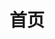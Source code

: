 ---
home: true
title: 首页
heroImage: /logo.jpg
heroText: Shunliu的个人网站主页
tagline: 你所见即我，好坏我都不反驳
heroHeight: 180
actions:
  - text: Five研究生
    link: /master/
    type: primary
  - text: Five本科
    link: /tech/
    type: secondary
  - text: Five本科课程
    link: /course/
    type: secondary
  - text: Five杂学
    link: /trivia/
    type: secondary
features:
- title: Five研究生
  details: 稀碎的研究生
- title: Five本科
  details: 本科期间Five使用过的各种浅显技术知识。
- title: Five本科课程
  details: 一部分计算机相关专业课的专业知识。
- title: Five杂学
  details: 杂学，一些不成系统的学习。

footer: MIT Licensed | Copyright © 2020-present liushun
---